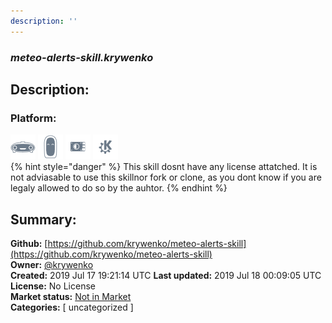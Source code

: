 ```yaml
---
description: ''
---
```


### _meteo-alerts-skill.krywenko_  
## Description:  
  
  
  
### Platform:  
 ![Mark I](../.gitbook/assets/mark-1-icon.png)  ![Mark II](../.gitbook/assets/mark-2-icon.png)  ![Picroft](../.gitbook/assets/picroft-icon.png)  ![plasmoid](../.gitbook/assets/kde.png)   
{% hint style="danger" %}
This skill dosnt have any license attatched. It is not adviasable to use this skillnor fork or clone, as you dont know if you are legaly allowed to do so by the auhtor.
{% endhint %}
  
## Summary:  
**Github:** [https://github.com/krywenko/meteo-alerts-skill](https://github.com/krywenko/meteo-alerts-skill)  
**Owner:** [@krywenko](https://github.com/krywenko)  
**Created:** 2019 Jul 17 19:21:14 UTC  **Last updated:** 2019 Jul 18 00:09:05 UTC  
**License:** No License  
**Market status:** [Not in Market](https://market.mycroft.ai/skill/)  
**Categories:** [ uncategorized ]   
